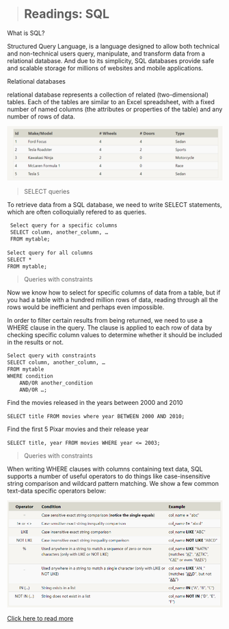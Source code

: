 > # Readings: SQL

What is SQL?

Structured Query Language, is a language designed to allow both technical and non-technical users query, manipulate, and transform data from a relational database. And due to its simplicity, SQL databases provide safe and scalable storage for millions of websites and mobile applications.

Relational databases

relational database represents a collection of related (two-dimensional) tables. Each of the tables are similar to an Excel spreadsheet, with a fixed number of named columns (the attributes or properties of the table) and any number of rows of data.

![](pic/r08.PNG)

> SELECT queries

To retrieve data from a SQL database, we need to write SELECT statements, which are often colloquially refered to as queries.

     Select query for a specific columns
     SELECT column, another_column, …
     FROM mytable;

    Select query for all columns
    SELECT * 
    FROM mytable;

> Queries with constraints

Now we know how to select for specific columns of data from a table, but if you had a table with a hundred million rows of data, reading through all the rows would be inefficient and perhaps even impossible.

In order to filter certain results from being returned, we need to use a WHERE clause in the query. The clause is applied to each row of data by checking specific column values to determine whether it should be included in the results or not.


    Select query with constraints
    SELECT column, another_column, …
    FROM mytable
    WHERE condition
        AND/OR another_condition
        AND/OR …;

Find the movies released in the years between 2000 and 2010 

`SELECT title FROM movies where year BETWEEN 2000 AND 2010;`

Find the first 5 Pixar movies and their release year

`SELECT title, year FROM movies WHERE year <= 2003;`


>Queries with constraints

When writing WHERE clauses with columns containing text data, SQL supports a number of useful operators to do things like case-insensitive string comparison and wildcard pattern matching. We show a few common text-data specific operators below:

![](pic/r081.PNG)

[Click here to read more](lab02b.md)